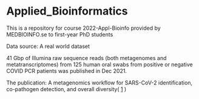 # Applied_Bioinformatics

This is a repository for course 2022-Appl-Bioinfo provided by MEDBIOINFO.se to first-year PhD students

Data source: A real world dataset

41 Gbp of Illumina raw sequence reads (both metagenomes and metatranscriptomes) from 125 human oral swabs from positive or negative COVID PCR patients was published in Dec 2021. 

The publication: A metagenomics workflow for SARS-CoV-2 identification, co-pathogen detection, and overall diversity( [1] )





[1]: https://www.sciencedirect.com/science/article/pii/S1386653221002924

